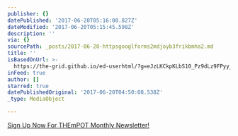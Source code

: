 ```yaml
---
publisher: {}
datePublished: '2017-06-20T05:16:00.827Z'
dateModified: '2017-06-20T05:15:45.598Z'
description: ''
via: {}
sourcePath: _posts/2017-06-20-httpsgooglforms2mdjoyb3frikbmha2.md
title: ''
isBasedOnUrl: >-
  https://the-grid.github.io/ed-userhtml/?g=eJzLKCkpKLbS10_Pz9dLz9FPyy_KLdY3ygspTPKzzE01DPUOT0o1NgYACKANDA
inFeed: true
author: []
starred: true
datePublishedOriginal: '2017-06-20T04:50:08.538Z'
_type: MediaObject

---
```

[Sign Up Now For THEmPOT Monthly Newsletter!][0]

[0]: https://goo.gl/forms/2nTqbN9me1UKWbe33